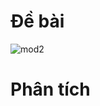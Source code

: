 # Đề bài
![mod2](https://github.com/VanHoang110802/Competitive_Programming/assets/108053955/86a875e5-cdbc-43e1-91e0-2c297b799a18)

# Phân tích
